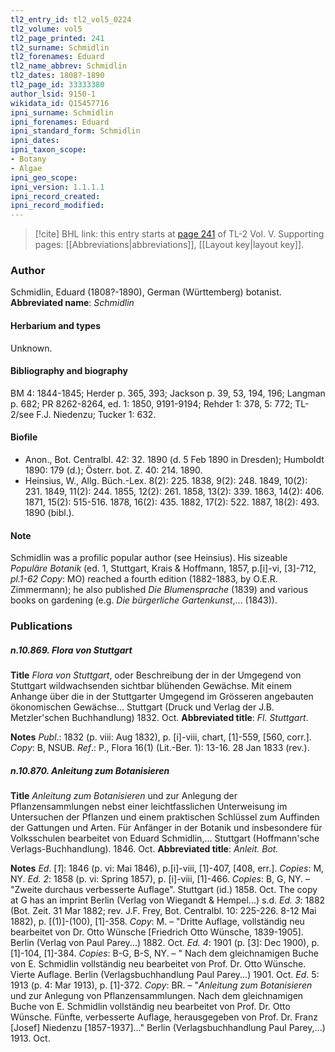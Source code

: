```yaml
---
tl2_entry_id: tl2_vol5_0224
tl2_volume: vol5
tl2_page_printed: 241
tl2_surname: Schmidlin
tl2_forenames: Eduard
tl2_name_abbrev: Schmidlin
tl2_dates: 1808?-1890
tl2_page_id: 33333380
author_lsid: 9150-1
wikidata_id: Q15457716
ipni_surname: Schmidlin
ipni_forenames: Eduard
ipni_standard_form: Schmidlin
ipni_dates: 
ipni_taxon_scope: 
- Botany
- Algae
ipni_geo_scope: 
ipni_version: 1.1.1.1
ipni_record_created: 
ipni_record_modified:
---
```



> [!cite] BHL link: this entry starts at [page 241](https://www.biodiversitylibrary.org/page/33333380) of TL-2 Vol. V.
> Supporting pages: [[Abbreviations|abbreviations]], [[Layout key|layout key]].

### Author

Schmidlin, Eduard (1808?-1890), German (Württemberg) botanist. 
**Abbreviated name**: *Schmidlin*

#### Herbarium and types

Unknown.

#### Bibliography and biography

BM 4: 1844-1845; Herder p. 365, 393; Jackson p. 39, 53, 194, 196; Langman p. 682; PR 8262-8264, ed. 1: 1850, 9191-9194; Rehder 1: 378, 5: 772; TL-2/see F.J. Niedenzu; Tucker 1: 632.

#### Biofile

- Anon., Bot. Centralbl. 42: 32. 1890 (d. 5 Feb 1890 in Dresden); Humboldt 1890: 179 (d.); Österr. bot. Z. 40: 214. 1890.
- Heinsius, W., Allg. Büch.-Lex. 8(2): 225. 1838, 9(2): 248. 1849, 10(2): 231. 1849, 11(2): 244. 1855, 12(2): 261. 1858, 13(2): 339. 1863, 14(2): 406. 1871, 15(2): 515-516. 1878, 16(2): 435. 1882, 17(2): 522. 1887, 18(2): 493. 1890 (bibl.).

#### Note

Schmidlin was a profilic popular author (see Heinsius). His sizeable *Populäre Botanik* (ed. 1, Stuttgart, Krais & Hoffmann, 1857, p.\[i\]-vi, \[3\]-712, *pl.1-62 Copy*: MO) reached a fourth edition (1882-1883, by O.E.R. Zimmermann); he also published *Die Blumensprache* (1839) and various books on gardening (e.g. *Die bürgerliche Gartenkunst*,... (1843)).

### Publications

##### n.10.869. Flora von Stuttgart

**Title**
*Flora von Stuttgart*, oder Beschreibung der in der Umgegend von Stuttgart wildwachsenden sichtbar blühenden Gewächse. Mit einem Anhange über die in der Stuttgarter Umgegend im Grösseren angebauten ökonomischen Gewächse... Stuttgart (Druck und Verlag der J.B. Metzler'schen Buchhandlung) 1832. Oct.
**Abbreviated title**: *Fl. Stuttgart*.

**Notes**
*Publ*.: 1832 (p. viii: Aug 1832), p. \[i\]-viii, chart, \[1\]-559, \[560, corr.\]. *Copy*: B, NSUB.
*Ref*.: P., Flora 16(1) (Lit.-Ber. 1): 13-16. 28 Jan 1833 (rev.).

##### n.10.870. Anleitung zum Botanisieren

**Title**
*Anleitung zum Botanisieren* und zur Anlegung der Pflanzensammlungen nebst einer leichtfasslichen Unterweisung im Untersuchen der Pflanzen und einem praktischen Schlüssel zum Auffinden der Gattungen und Arten. Für Anfänger in der Botanik und insbesondere für Volksschulen bearbeitet von Eduard Schmidlin,... Stuttgart (Hoffmann'sche Verlags-Buchhandlung). 1846. Oct.
**Abbreviated title**: *Anleit. Bot.*

**Notes**
*Ed*. \[*1*\]: 1846 (p. vi: Mai 1846), p.\[i\]-viii, \[1\]-407, \[408, err.\]. *Copies*: M, NY.
*Ed. 2*: 1858 (p. vi: Spring 1857), p. \[i\]-viii, \[1\]-466. *Copies*: B, G, NY. – "Zweite durchaus verbesserte Auflage". Stuttgart (id.) 1858. Oct. The copy at G has an imprint Berlin (Verlag von Wiegandt & Hempel...) s.d.
*Ed. 3*: 1882 (Bot. Zeit. 31 Mar 1882; rev. J.F. Frey, Bot. Centralbl. 10: 225-226. 8-12 Mai 1882), p. \[(1)\]-(100), \[1\]-358. *Copy*: M. – "Dritte Auflage, vollständig neu bearbeitet von Dr. Otto Wünsche \[Friedrich Otto Wünsche, 1839-1905\]. Berlin (Verlag von Paul Parey...) 1882. Oct.
*Ed. 4*: 1901 (p. \[3\]: Dec 1900), p. \[1\]-104, \[1\]-384. *Copies*: B-G, B-S, NY. – " Nach dem gleichnamigen Buche von E. Schmidlin vollständig neu bearbeitet von Prof. Dr. Otto Wünsche. Vierte Auflage. Berlin (Verlagsbuchhandlung Paul Parey...) 1901. Oct.
*Ed*. 5: 1913 (p. 4: Mar 1913), p. \[1\]-372. *Copy*: BR. – "*Anleitung zum Botanisieren* und zur Anlegung von Pflanzensammlungen. Nach dem gleichnamigen Buche von E. Schmidlin vollständig neu bearbeitet von Prof. Dr. Otto Wünsche. Fünfte, verbesserte Auflage, herausgegeben von Prof. Dr. Franz \[Josef\] Niedenzu \[1857-1937\]..." Berlin (Verlagsbuchhandlung Paul Parey,...) 1913. Oct.

